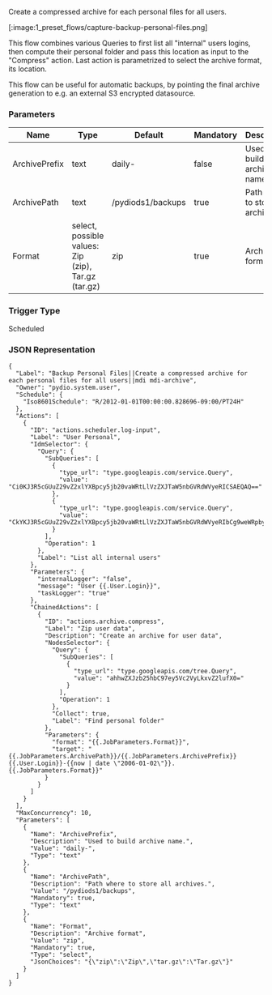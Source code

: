 
Create a compressed archive for each personal files for all users.

[:image:1_preset_flows/capture-backup-personal-files.png]

This flow combines various Queries to first list all "internal" users logins, then compute their personal 
folder and pass this location as input to the "Compress" action. Last action is parametrized to select the archive format, its location. 

This flow can be useful for automatic backups, by pointing the final archive generation to e.g. an external S3 encrypted datasource.

### Parameters

|Name|Type|Default|Mandatory|Description|
|----|----|-------|---------|-----------|
|ArchivePrefix|text|daily-|false|Used to build archive name.|
|ArchivePath|text|/pydiods1/backups|true|Path where to store all archives.|
|Format|select, possible values: Zip (zip), Tar.gz (tar.gz)|zip|true|Archive format|



### Trigger Type
Scheduled

### JSON Representation

```
{
  "Label": "Backup Personal Files||Create a compressed archive for each personal files for all users||mdi mdi-archive",
  "Owner": "pydio.system.user",
  "Schedule": {
    "Iso8601Schedule": "R/2012-01-01T00:00:00.828696-09:00/PT24H"
  },
  "Actions": [
    {
      "ID": "actions.scheduler.log-input",
      "Label": "User Personal",
      "IdmSelector": {
        "Query": {
          "SubQueries": [
            {
              "type_url": "type.googleapis.com/service.Query",
              "value": "Ci0KJ3R5cGUuZ29vZ2xlYXBpcy5jb20vaWRtLlVzZXJTaW5nbGVRdWVyeRICSAEQAQ=="
            },
            {
              "type_url": "type.googleapis.com/service.Query",
              "value": "CkYKJ3R5cGUuZ29vZ2xlYXBpcy5jb20vaWRtLlVzZXJTaW5nbGVRdWVyeRIbCg9weWRpby5hbm9uLnVzZXJQAWoGc2hhcmVkEAE="
            }
          ],
          "Operation": 1
        },
        "Label": "List all internal users"
      },
      "Parameters": {
        "internalLogger": "false",
        "message": "User {{.User.Login}}",
        "taskLogger": "true"
      },
      "ChainedActions": [
        {
          "ID": "actions.archive.compress",
          "Label": "Zip user data",
          "Description": "Create an archive for user data",
          "NodesSelector": {
            "Query": {
              "SubQueries": [
                {
                  "type_url": "type.googleapis.com/tree.Query",
                  "value": "ahhwZXJzb25hbC97ey5Vc2VyLkxvZ2lufX0="
                }
              ],
              "Operation": 1
            },
            "Collect": true,
            "Label": "Find personal folder"
          },
          "Parameters": {
            "format": "{{.JobParameters.Format}}",
            "target": "{{.JobParameters.ArchivePath}}/{{.JobParameters.ArchivePrefix}}{{.User.Login}}-{{now | date \"2006-01-02\"}}.{{.JobParameters.Format}}"
          }
        }
      ]
    }
  ],
  "MaxConcurrency": 10,
  "Parameters": [
    {
      "Name": "ArchivePrefix",
      "Description": "Used to build archive name.",
      "Value": "daily-",
      "Type": "text"
    },
    {
      "Name": "ArchivePath",
      "Description": "Path where to store all archives.",
      "Value": "/pydiods1/backups",
      "Mandatory": true,
      "Type": "text"
    },
    {
      "Name": "Format",
      "Description": "Archive format",
      "Value": "zip",
      "Mandatory": true,
      "Type": "select",
      "JsonChoices": "{\"zip\":\"Zip\",\"tar.gz\":\"Tar.gz\"}"
    }
  ]
}
```
